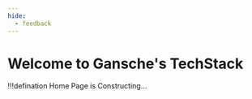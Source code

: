 ```yaml
---
hide:
  - feedback
---
```


# Welcome to Gansche's TechStack

!!!defination
    Home Page is Constructing...








